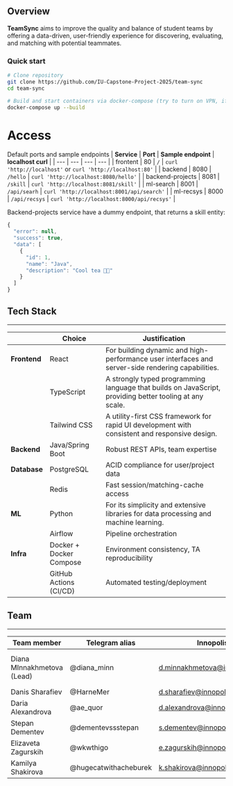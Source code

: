 
## Overview


**TeamSync** aims to improve the quality and balance of student teams by offering a data-driven, user-friendly experience for discovering, evaluating, and matching with potential teammates.


### Quick start

```bash
# Clone repository
git clone https://github.com/IU-Capstone-Project-2025/team-sync
cd team-sync

# Build and start containers via docker-compose (try to turn on VPN, if you can't download some dependencies)
docker-compose up --build
```

# Access 
Default ports and sample endpoints
| **Service** | **Port** | **Sample endpoint** | **localhost curl** |
| --- | --- | --- | --- |
| frontent | 80 | `/` | `curl 'http://localhost'` or `curl 'http://localhost:80'` |
| backend | 8080 | `/hello` | `curl 'http://localhost:8080/hello'` |
| backend-projects | 8081 | `/skill` | `curl 'http://localhost:8081/skill'` |
| ml-search | 8001 | `/api/searh` | `curl 'http://localhost:8001/api/search'` |
| ml-recsys | 8000 | `/api/recsys` | `curl 'http://localhost:8000/api/recsys'` |

Backend-projects service have a dummy endpoint, that returns a skill entity:  
```js
{
  "error": null,
  "success": true,
  "data": [
    {
      "id": 1,
      "name": "Java",
      "description": "Cool tea 🤌🏻"
    }
  ]
}
```

## Tech Stack

---

|  | **Choice** | **Justification** |
| --- | --- | --- |
| **Frontend** | React | For building dynamic and high-performance user interfaces and server-side rendering capabilities. |
|  | TypeScript | A strongly typed programming language that builds on JavaScript, providing better tooling at any scale. |
|  | Tailwind CSS | A utility-first CSS framework for rapid UI development with consistent and responsive design. |
| **Backend** | Java/Spring Boot | Robust REST APIs, team expertise |
| **Database** | PostgreSQL | ACID compliance for user/project data |
|  | Redis | Fast session/matching-cache access |
| **ML** | Python  | For its simplicity and extensive libraries for data processing and machine learning. |
|  | Airflow | Pipeline orchestration |
| **Infra** | Docker + Docker Compose | Environment consistency, TA reproducibility |
|  | GitHub Actions (CI/CD) | Automated testing/deployment |


##  Team

---

| Team member | Telegram alias | Innopolis Email | Responcibilities |
| --- | --- | --- | --- |
| Diana MInnakhmetova (Lead) | @diana_minn | d.minnakhmetova@innopolis.university | Product management, design, Report writing |
| Danis Sharafiev | @HarneMer | d.sharafiev@innopolis.university | ML + MLOps |
| Daria Alexandrova | @ae_quor | d.alexandrova@innopolis.university | Frontend |
| Stepan Dementev | @dementevssstepan | s.dementev@innopolis.university | Backend + DevOps |
| Elizaveta Zagurskih | @wkwthigo | e.zagurskih@innopolis.university | Backend |
| Kamilya Shakirova | @hugecatwithacheburek | k.shakirova@innopolis.university | ML |
